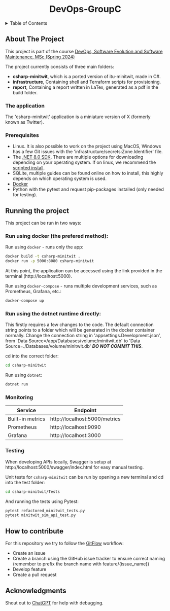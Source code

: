 <br />
<div align="center">
  <h1>DevOps-GroupC</h3>
</div>

<!-- TABLE OF CONTENTS -->
<details>
  <summary>Table of Contents</summary>
  <ol>
    <li>
      <a href="#about-the-project">About The Project</a>
      <ul>
        <li><a href="#the-application">The application</a></li>
        <li><a href="#prerequisites">Prerequisites</a></li>
      </ul>
    </li>
    <li>
      <a href="#running-the-project">Running the project</a>
      <ul>
        <li><a href="#run-using-docker-the-prefered-method">Using docker (the prefered method)</a></li>
        <li><a href="#run-using-the-dotnet-runtime-directly">Using the dotnet runtime directly</a></li>
        <li><a href="#monitoring">Monitoring</a></li>
        <li><a href="#testing">Testing</a></li>
      </ul>
    </li>
    <li><a href="#how-to-contribute">How to contribute</a></li>
    <li><a href="#acknowledgments">Acknowledgments</a></li>
  </ol>
</details>

## About The Project
This project is part of the course [DevOps, Software Evolution and Software Maintenance, MSc (Spring 2024)](https://learnit.itu.dk/local/coursebase/view.php?ciid=1391)

The project currently consists of three main folders:
- **csharp-minitwit**, which is a ported version of itu-minitwit, made in C#.
- **infrastructure**, Containing shell and Terraform scripts for provisioning.
- **report**, Containing a report written in LaTex, generated as a pdf in the build folder.


### The application
The 'csharp-minitwit' application is a miniature version of X (formerly known as Twitter). 

### Prerequisites
* Linux. It is also possible to work on the project using MacOS, Windows has a few Git issues with the 'infrastructure/secrets:Zone.Identifier' file.
* The [.NET 8.0 SDK](https://dotnet.microsoft.com/en-us/download/dotnet/8.0). There are multiple options for downloading depending on your operating system. If on linux, we recommend the  [scripted install](https://learn.microsoft.com/en-us/dotnet/core/install/linux-scripted-manual#scripted-install).
* SQLite, multiple guides can be found online on how to install, this highly depends on which operating system is used.
* [Docker](https://docs.docker.com/engine/install/)
* Python with the pytest and request pip-packages installed (only needed for testing).

<!-- USAGE EXAMPLES -->
## Running the project
This project can be run in two ways:

### Run using docker (the prefered method):
Run using `docker` - runs only the app:
```sh
docker build -t csharp-minitwit .
docker run -p 5000:8080 csharp-minitwit
```
At this point, the application can be accessed using the link provided in the terminal (http://localhost:5000).

Run using `docker-compose` - runs multiple development services, such as Prometheus, Grafana, etc.:
```sh
docker-compose up
```

### Run using the dotnet runtime directly:
This firstly requires a few changes to the code. The default connection string points to a folder which will be generated in the docker container normally. 
Change the connection string in 'appsettings.Development.json', from 'Data Source=/app/Databases/volume/minitwit.db' to 'Data Source=./Databases/volume/minitwit.db' ***DO NOT COMMIT THIS***.

cd into the correct folder:
```sh
cd csharp-minitwit
```
Run using `dotnet`:
```sh
dotnet run
```



### Monitoring
| Service    | Endpoint |
| -------- | ------- |
| Built-in metrics  | http://localhost:5000/metrics    |
| Prometheus | http://localhost:9090     |
| Grafana    | http://localhost:3000    |


### Testing
When developing APIs locally, Swagger is setup at http://localhost:5000/swagger/index.html for easy manual testing.

Unit tests for `csharp-minitwit` can be run by opening a new terminal and cd into the test folder:
```sh
cd csharp-minitwit/Tests
```
And running the tests using Pytest:
```sh
pytest refactored_minitwit_tests.py
pytest minitwit_sim_api_test.py
```

## How to contribute
For this repository we try to follow the [GitFlow](https://www.atlassian.com/git/tutorials/comparing-workflows/gitflow-workflow) workflow:
* Create an issue
* Create a branch using the GitHub issue tracker to ensure correct naming (remember to prefix the branch name with feature/{issue_name})
* Develop feature
* Create a pull request

<!-- ACKNOWLEDGMENTS -->
## Acknowledgments
Shout out to [ChatGPT](https://chatgpt.com/) for help with debugging.
